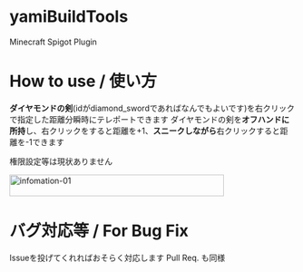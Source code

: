 # yamiBuildTools
Minecraft Spigot Plugin

# How to use / 使い方
**ダイヤモンドの剣**(idがdiamond_swordであればなんでもよいです)を右クリックで指定した距離分瞬時にテレポートできます
ダイヤモンドの剣を**オフハンドに所持**し、右クリックをすると距離を+1、**スニークしながら**右クリックすると距離を-1できます

権限設定等は現状ありません

<img width="378" height="38" alt="infomation-01" src="https://github.com/user-attachments/assets/40d7f4ea-af22-477c-87aa-e1053fd6096e" />

# バグ対応等 / For Bug Fix
Issueを投げてくれればおそらく対応します
Pull Req. も同様
